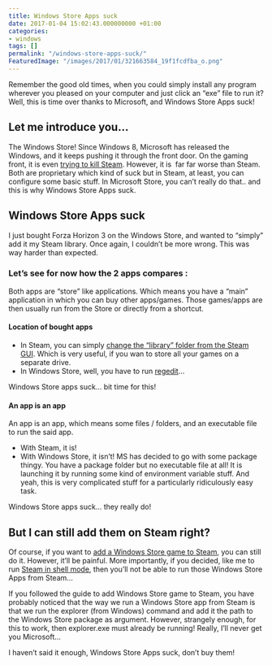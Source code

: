 ```yaml
---
title: Windows Store Apps suck
date: 2017-01-04 15:02:43.000000000 +01:00
categories:
- windows
tags: []
permalink: "/windows-store-apps-suck/"
FeaturedImage: "/images/2017/01/321663584_19f1fcdfba_o.png"
---
```

Remember the good old times, when you could simply install any program wherever you pleased on your computer and just click an “exe” file to run it? Well, this is time over thanks to Microsoft, and Windows Store Apps suck!

## Let me introduce you…

The Windows Store! Since Windows 8, Microsoft has released the Windows, and it keeps pushing it through the front door. On the gaming front, it is even [trying to kill Steam](https://www.neowin.net/news/tim-sweeney-says-microsoft-will-break-steam-and-force-you-to-use-the-windows-store). However, it is&nbsp; far far worse than Steam. Both are proprietary which kind of suck but in Steam, at least, you can configure some basic stuff. In Microsoft Store, you can’t really do that.. and this is why Windows Store Apps suck.

## Windows Store Apps suck

I just bought Forza Horizon 3 on the Windows Store, and wanted to “simply” add it my Steam library. Once again, I couldn’t be more wrong. This was way harder than expected.

### Let’s see for now how the 2 apps compares :

Both apps are “store” like applications. Which means you have a “main” application in which you can buy other apps/games. Those games/apps are then usually run from the Store or directly from a shortcut.

#### Location of bought apps

- In Steam, you can simply [change the “library” folder from the Steam GUI](https://support.steampowered.com/kb_article.php?ref=7418-YUBN-8129). Which is very useful, if you wan to store all your games on a separate drive.
- In Windows Store, well, you have to run [regedit](http://www.thewindowsclub.com/change-default-install-location-windows-8-store-apps)…

Windows Store apps suck… bit time for this!

#### An app is an app

An app is an app, which means some files / folders, and an executable file to run the said app.

- With Steam, it is!
- With Windows Store, it isn’t! MS has decided to go with some package thingy. You have a package folder but no executable file at all! It is launching it by running some kind of environment variable stuff. And yeah, this is very complicated stuff for a particularly ridiculously easy task.

Windows Store apps suck… they really do!

## But I can still add them on Steam right?

Of course, if you want to [add a Windows Store game to Steam](https://www.reddit.com/r/Steam/comments/3vgrcu/adding_windows_store_apps_to_steam/), you can still do it. However, it’ll be painful. More importantly, if you decided, like me to run [Steam in shell mode](https://www.masoopy.com/turn-computer-gaming-console/), then you’ll not be able to run those Windows Store Apps from Steam…

If you followed the guide to add Windows Store game to Steam, you have probably noticed that the way we run a Windows Store app from Steam is that we run the explorer (from Windows) command and add it the path to the Windows Store package as argument. However, strangely enough, for this to work, then explorer.exe must already be running! Really, I’ll never get you Microsoft…

I haven’t said it enough, Windows Store Apps suck, don’t buy them!

